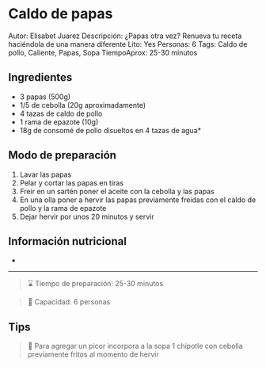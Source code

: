 # Caldo de papas

Autor: Elisabet Juarez
Descripción: ¿Papas otra vez? Renueva tu receta haciéndola de una manera diferente
Lito: Yes
Personas: 6
Tags: Caldo de pollo, Caliente, Papas, Sopa
TiempoAprox: 25-30 minutos

## Ingredientes

- 3 papas (500g)
- 1/5 de cebolla (20g aproximadamente)
- 4 tazas de caldo de pollo
- 1 rama de epazote (10g)
- 18g de consomé de pollo disueltos en 4 tazas de agua*

## Modo de preparación

1. Lavar las papas
2. Pelar y cortar las papas en tiras
3. Freir en un sartén poner el aceite con la cebolla y las papas
4. En una olla poner a hervir las papas previamente freidas con el caldo de pollo y la rama de epazote
5. Dejar hervir por unos 20 minutos y servir

## Información nutricional

- 

---

> ⌛ Tiempo de preparación: 25-30 minutos

> 🥞 Capacidad: 6 personas

## Tips

> 🔆 Para agregar un picor incorpora a la sopa 1 chipotle con cebolla previamente fritos al momento de hervir